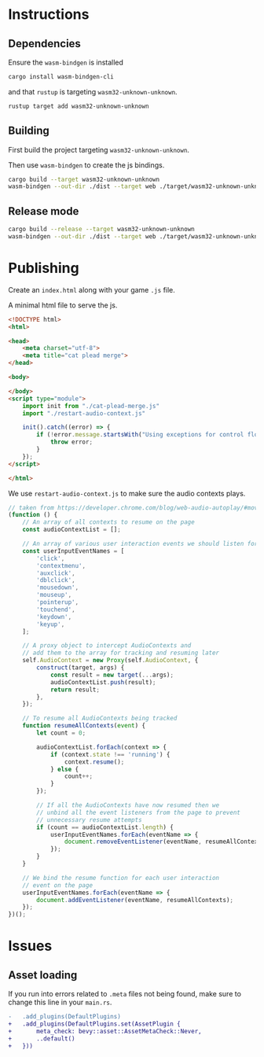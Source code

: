 # Instructions

## Dependencies

Ensure the `wasm-bindgen` is installed 

```sh
cargo install wasm-bindgen-cli
```

and that `rustup` is targeting `wasm32-unknown-unknown`.

```sh
rustup target add wasm32-unknown-unknown
```

## Building

First build the project targeting `wasm32-unknown-unknown`.

Then use `wasm-bindgen` to create the js bindings.

```sh
cargo build --target wasm32-unknown-unknown
wasm-bindgen --out-dir ./dist --target web ./target/wasm32-unknown-unknown/debug/cat-plead-merge.wasm
```

## Release mode
```sh
cargo build --release --target wasm32-unknown-unknown
wasm-bindgen --out-dir ./dist --target web ./target/wasm32-unknown-unknown/release/cat-plead-merge.wasm
```

# Publishing

Create an `index.html` along with your game `.js` file.

A minimal html file to serve the js.

```html
<!DOCTYPE html>
<html>

<head>
    <meta charset="utf-8">
    <meta title="cat plead merge">
</head>

<body>

</body>
<script type="module">
    import init from "./cat-plead-merge.js"
    import "./restart-audio-context.js"

    init().catch((error) => {
        if (!error.message.startsWith("Using exceptions for control flow, don't mind me. This isn't actually an error!")) {
            throw error;
        }
    });
</script>

</html>
```

We use `restart-audio-context.js` to make sure the audio contexts plays.

```js
// taken from https://developer.chrome.com/blog/web-audio-autoplay/#moving-forward
(function () {
    // An array of all contexts to resume on the page
    const audioContextList = [];

    // An array of various user interaction events we should listen for
    const userInputEventNames = [
        'click',
        'contextmenu',
        'auxclick',
        'dblclick',
        'mousedown',
        'mouseup',
        'pointerup',
        'touchend',
        'keydown',
        'keyup',
    ];

    // A proxy object to intercept AudioContexts and
    // add them to the array for tracking and resuming later
    self.AudioContext = new Proxy(self.AudioContext, {
        construct(target, args) {
            const result = new target(...args);
            audioContextList.push(result);
            return result;
        },
    });

    // To resume all AudioContexts being tracked
    function resumeAllContexts(event) {
        let count = 0;

        audioContextList.forEach(context => {
            if (context.state !== 'running') {
                context.resume();
            } else {
                count++;
            }
        });

        // If all the AudioContexts have now resumed then we
        // unbind all the event listeners from the page to prevent
        // unnecessary resume attempts
        if (count == audioContextList.length) {
            userInputEventNames.forEach(eventName => {
                document.removeEventListener(eventName, resumeAllContexts);
            });
        }
    }

    // We bind the resume function for each user interaction
    // event on the page
    userInputEventNames.forEach(eventName => {
        document.addEventListener(eventName, resumeAllContexts);
    });
})();
```

# Issues 

## Asset loading

If you run into errors related to `.meta` files not being found, make sure to change this line in your `main.rs`. 


```diff
-   .add_plugins(DefaultPlugins)
+   .add_plugins(DefaultPlugins.set(AssetPlugin {
+       meta_check: bevy::asset::AssetMetaCheck::Never,
+       ..default()
+   }))
```
